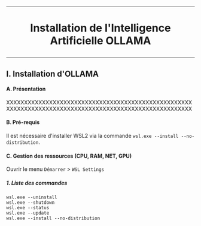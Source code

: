 --------------------------------------------------------------------------------------------------------------------------------------------------------------------------------
# <p align='center'> Installation de l'Intelligence Artificielle OLLAMA</p>
--------------------------------------------------------------------------------------------------------------------------------------------------------------------------------
## I. Installation d'OLLAMA
#### A. Présentation
XXXXXXXXXXXXXXXXXXXXXXXXXXXXXXXXXXXXXXXXXXXXXXXXXXXXXXXXXXXXXXXXXXXXXXXXXXXXXXXXXXXXXXXXXXXXXXXXXXXXXXXX

#### B. Pré-requis
Il est nécessaire d'installer WSL2 via la commande `wsl.exe --install --no-distribution`.

#### C. Gestion des ressources (CPU, RAM, NET, GPU)
Ouvrir le menu `Démarrer` >  `WSL Settings`
##### 1. Liste des commandes
```
wsl.exe --uninstall
wsl.exe --shutdown
wsl.exe --status
wsl.exe --update
wsl.exe --install --no-distribution
```
